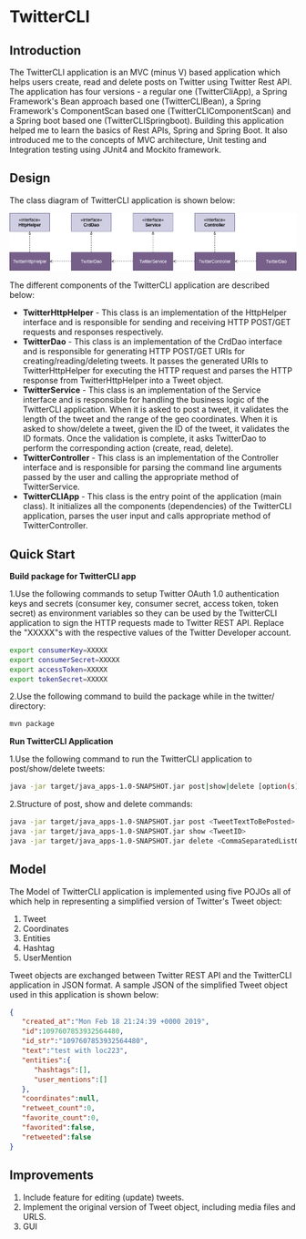 # TwitterCLI

## Introduction

The TwitterCLI application is an MVC (minus V) based application which helps users create, read 
and delete posts on Twitter using Twitter Rest API. The application has four versions - a regular 
one (TwitterCliApp), a Spring Framework's Bean approach based one (TwitterCLIBean), a Spring 
Framework's ComponentScan based one (TwitterCLIComponentScan) and a Spring boot based one 
(TwitterCLISpringboot). Building this application helped me to learn the basics of Rest APIs, Spring
 and Spring Boot. It also introduced me to the concepts of MVC architecture, Unit testing and 
 Integration testing using JUnit4 and Mockito framework. 
    
## Design

The class diagram of TwitterCLI application is shown below:

![Class Diagram of TwitterCLI](assets/TwitterCLIClassDiagram.png)

The different components of the TwitterCLI application are described below:
* **TwitterHttpHelper** - This class is an implementation of the HttpHelper interface and is responsible
 for sending and receiving HTTP POST/GET requests and responses respectively. 
* **TwitterDao** - This class is an implementation of the CrdDao interface and is responsible for
generating HTTP POST/GET URIs for creating/reading/deleting tweets. It passes the generated URIs to 
TwitterHttpHelper for executing the HTTP request and parses the HTTP response from TwitterHttpHelper
 into a Tweet object.
* **TwitterService** - This class is an implementation of the Service interface and is responsible for 
handling the business logic of the TwitterCLI application. When it is asked to post a tweet, it 
validates the length of the tweet and the range of the geo coordinates. When it is asked to 
show/delete a tweet, given the ID of the tweet, it validates the ID formats. Once the validation is 
complete, it asks TwitterDao to perform the corresponding action (create, read, delete).
* **TwitterController** - This class is an implementation of the Controller interface and is responsible
 for parsing the command line arguments passed by the user and calling the appropriate method of 
 TwitterService.
* **TwitterCLIApp** - This class is the entry point of the application (main class). It initializes all 
the components (dependencies) of the TwitterCLI application, parses the user input and calls 
appropriate method of TwitterController.     
    
## Quick Start

**Build package for TwitterCLI app**

1.Use the following commands to setup Twitter OAuth 1.0 authentication keys and secrets (consumer 
key, consumer secret, access token, token secret) as environment variables so they can be used by 
the TwitterCLI application to sign the HTTP requests made to Twitter REST API. Replace the "XXXXX"s 
with the respective values  of the Twitter Developer account.
```bash
export consumerKey=XXXXX
export consumerSecret=XXXXX
export accessToken=XXXXX
export tokenSecret=XXXXX
```
2.Use the following command to build the package while in the twitter/ directory:
``` bash
mvn package
```

**Run TwitterCLI Application**

1.Use the following command to run the TwitterCLI application to post/show/delete tweets:
```bash
java -jar target/java_apps-1.0-SNAPSHOT.jar post|show|delete [option(s)]
```
2.Structure of post, show and delete commands:
```bash
java -jar target/java_apps-1.0-SNAPSHOT.jar post <TweetTextToBePosted> <Longitude:Latitude>
java -jar target/java_apps-1.0-SNAPSHOT.jar show <TweetID>
java -jar target/java_apps-1.0-SNAPSHOT.jar delete <CommaSeparatedListOfTweetIDs> 
```

## Model

The Model of TwitterCLI application is implemented using five POJOs all of which help in representing a simplified version of 
Twitter's Tweet object:
1. Tweet
2. Coordinates
3. Entities
4. Hashtag
5. UserMention

Tweet objects are exchanged between Twitter REST API and the TwitterCLI application in JSON format. 
A sample JSON of the simplified Tweet object used in this application is shown below:
```json
{
   "created_at":"Mon Feb 18 21:24:39 +0000 2019",
   "id":1097607853932564480,
   "id_str":"1097607853932564480",
   "text":"test with loc223",
   "entities":{
      "hashtags":[],      
      "user_mentions":[]  
   },
   "coordinates":null,    
   "retweet_count":0,
   "favorite_count":0,
   "favorited":false,
   "retweeted":false
}
```
    
## Improvements
1. Include feature for editing (update) tweets.
2. Implement the original version of Tweet object, including media files and URLS.
3. GUI
